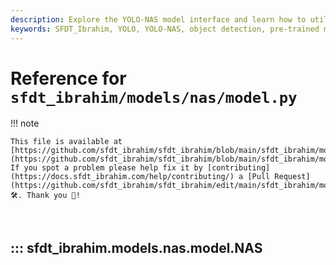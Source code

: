 ```yaml
---
description: Explore the YOLO-NAS model interface and learn how to utilize pre-trained YOLO-NAS models for object detection with SFDT_Ibrahim.
keywords: SFDT_Ibrahim, YOLO, YOLO-NAS, object detection, pre-trained models, machine learning, deep learning, NAS model
---
```


# Reference for `sfdt_ibrahim/models/nas/model.py`

!!! note

    This file is available at [https://github.com/sfdt_ibrahim/sfdt_ibrahim/blob/main/sfdt_ibrahim/models/nas/model.py](https://github.com/sfdt_ibrahim/sfdt_ibrahim/blob/main/sfdt_ibrahim/models/nas/model.py). If you spot a problem please help fix it by [contributing](https://docs.sfdt_ibrahim.com/help/contributing/) a [Pull Request](https://github.com/sfdt_ibrahim/sfdt_ibrahim/edit/main/sfdt_ibrahim/models/nas/model.py) 🛠️. Thank you 🙏!

<br>

## ::: sfdt_ibrahim.models.nas.model.NAS

<br><br>
